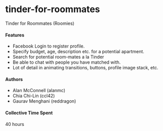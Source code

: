 tinder-for-roommates
====================

Tinder for Roommates (Roomies)

#### Features
- Facebook Login to register profile.
- Specify budget, age, description etc. for a potential apartment.
- Search for potential room-mates a la Tinder
- Be able to chat with people you have matched with.
- Lot of detail in animating transitions, buttons, profile image stack, etc.

#### Authors
- Alan McConnell (alanmc)
- Chia Chi-Lin (ccl42)
- Gaurav Menghani (reddragon)

#### Collective Time Spent 
40 hours
